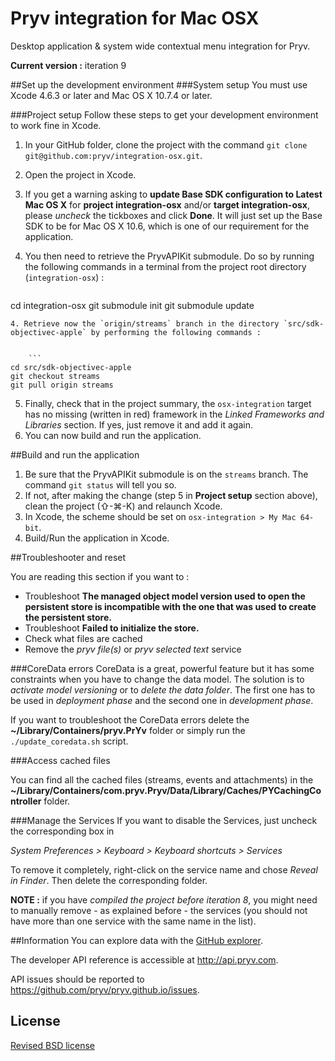 # Pryv integration for Mac OSX

Desktop application &amp; system wide contextual menu integration for Pryv.

**Current version :** iteration 9

##Set up the development environment
###System setup
You must use Xcode 4.6.3 or later and Mac OS X 10.7.4 or later.

###Project setup
Follow these steps to get your development environment to work fine in Xcode.

1. In your GitHub folder, clone the project with the command `git clone git@github.com:pryv/integration-osx.git`.
2. Open the project in Xcode.
2. If you get a warning asking to **update Base SDK configuration to Latest Mac OS X** for **project integration-osx** and/or **target integration-osx**, please *uncheck* the tickboxes and click **Done**. It will just set up the Base SDK to be for Mac OS X 10.6, which is one of our requirement for the application. 
3. You then need to retrieve the PryvAPIKit submodule. Do so by running the following commands in a terminal from the project root directory (`integration-osx`) :

	```
cd integration-osx
git submodule init
git submodule update
``` 
4. Retrieve now the `origin/streams` branch in the directory `src/sdk-objectivec-apple` by performing the following commands :


	```
cd src/sdk-objectivec-apple
git checkout streams
git pull origin streams
```	
5. Finally, check that in the project summary, the `osx-integration` target has no missing (written in red) framework in the *Linked Frameworks and Libraries* section. If yes, just remove it and add it again.
6. You can now build and run the application.


##Build and run the application

1. Be sure that the PryvAPIKit submodule is on the `streams` branch. The command `git status` will tell you so.
2. If not, after making the change (step 5 in **Project setup** section above), clean the project (⇧-⌘-K) and relaunch Xcode.
3. In Xcode, the scheme should be set on `osx-integration > My Mac 64-bit`.
4. Build/Run the application in Xcode.


##Troubleshooter and reset

You are reading this section if you want to :

- Troubleshoot **The managed object model version used to open the persistent store is incompatible with the one that was used to create the persistent store.**
- Troubleshoot **Failed to initialize the store.** 
- Check what files are cached
- Remove the *pryv file(s)* or *pryv selected text* service

###CoreData errors
CoreData is a great, powerful feature but it has some constraints when you have to change the data model. The solution is to *activate model versioning* or to *delete the data folder*. The first one has to be used in *deployment phase*  and the second one in *development phase*. 

If you want to troubleshoot the CoreData errors delete the **~/Library/Containers/pryv.PrYv** folder or simply run the `./update_coredata.sh` script.

###Access cached files

You can find all the cached files (streams, events and attachments) in the **~/Library/Containers/com.pryv.Pryv/Data/Library/Caches/PYCachingController** folder.

###Manage the Services
If you want to disable the Services, just uncheck the corresponding box in 

*System Preferences > Keyboard > Keyboard shortcuts > Services*

To remove it completely, right-click on the service name and chose *Reveal in Finder*. Then delete the corresponding folder.

**NOTE :** if you have *compiled the project before iteration 8*, you might need to manually remove - as explained before - the services (you should not have more than one service with the same name in the list).

##Information
You can explore data with the [GitHub explorer](http://pryv.github.io/explorer/).

The developer API reference is accessible at <http://api.pryv.com>.

API issues should be reported to <https://github.com/pryv/pryv.github.io/issues>.


## License

[Revised BSD license](https://github.com/pryv/documents/blob/master/license-bsd-revised.md)
